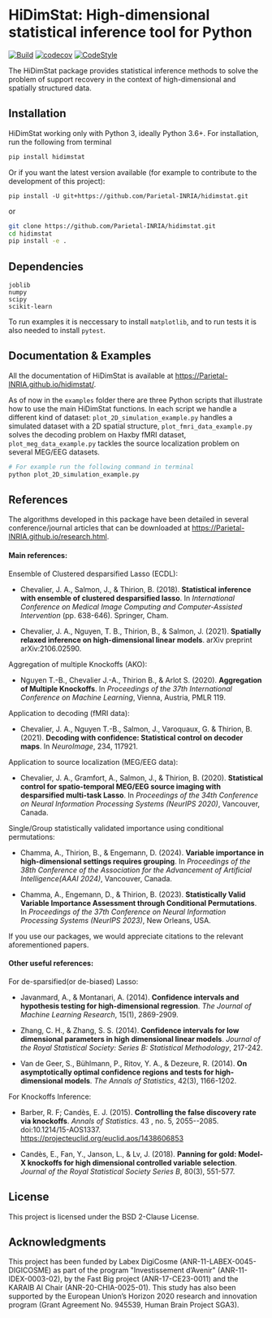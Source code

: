 # HiDimStat: High-dimensional statistical inference tool for Python
[![Build](https://github.com/Parietal-INRIA/hidimstat/actions/workflows/build_package.yml/badge.svg?branch=main)](https://github.com/Parietal-INRIA/hidimstat/actions/workflows/build_package.yml)  [![codecov](https://codecov.io/gh/Parietal-INRIA/hidimstat/branch/main/graph/badge.svg?token=979G94XCE7)](https://codecov.io/gh/Parietal-INRIA/hidimstat) [![CodeStyle](https://img.shields.io/badge/code%20style-black-000000.svg)](https://github.com/psf/black)

The HiDimStat package provides statistical inference methods to solve the
problem of support recovery in the context of high-dimensional and
spatially structured data.

## Installation

HiDimStat working only with Python 3, ideally Python 3.6+. For installation,
run the following from terminal

```bash
pip install hidimstat
```

Or if you want the latest version available (for example to contribute to
the development of this project):

```
pip install -U git+https://github.com/Parietal-INRIA/hidimstat.git
```

or

```bash
git clone https://github.com/Parietal-INRIA/hidimstat.git
cd hidimstat
pip install -e .
```

## Dependencies

```
joblib
numpy
scipy
scikit-learn
```

To run examples it is neccessary to install `matplotlib`, and to run tests it
is also needed to install `pytest`.

## Documentation & Examples

All the documentation of HiDimStat is available at https://Parietal-INRIA.github.io/hidimstat/.

As of now in the `examples` folder there are three Python scripts that
illustrate how to use the main HiDimStat functions.
In each script we handle a different kind of dataset:
``plot_2D_simulation_example.py`` handles a simulated dataset with a 2D
spatial structure,
``plot_fmri_data_example.py`` solves the decoding problem on Haxby fMRI dataset,
``plot_meg_data_example.py`` tackles the source localization problem on several
MEG/EEG datasets.


```bash
# For example run the following command in terminal
python plot_2D_simulation_example.py
```

## References

The algorithms developed in this package have been detailed in several
conference/journal articles that can be downloaded at
https://Parietal-INRIA.github.io/research.html.

#### Main references:

Ensemble of Clustered desparsified Lasso (ECDL):

* Chevalier, J. A., Salmon, J., & Thirion, B. (2018). __Statistical inference
  with ensemble of clustered desparsified lasso__. In _International Conference
  on Medical Image Computing and Computer-Assisted Intervention_
  (pp. 638-646). Springer, Cham.

* Chevalier, J. A., Nguyen, T. B., Thirion, B., & Salmon, J. (2021). __Spatially relaxed inference on high-dimensional linear models__. arXiv preprint arXiv:2106.02590.

Aggregation of multiple Knockoffs (AKO):

* Nguyen T.-B., Chevalier J.-A., Thirion B., & Arlot S. (2020). __Aggregation
  of Multiple Knockoffs__. In _Proceedings of the 37th International Conference on
  Machine Learning_, Vienna, Austria, PMLR 119.

Application to decoding (fMRI data):

* Chevalier, J. A., Nguyen T.-B., Salmon, J., Varoquaux, G. & Thirion, B. (2021). __Decoding with confidence: Statistical control on decoder maps__. In _NeuroImage_, 234, 117921.

Application to source localization (MEG/EEG data):

* Chevalier, J. A., Gramfort, A., Salmon, J., & Thirion, B. (2020). __Statistical control for spatio-temporal MEG/EEG source imaging with desparsified multi-task Lasso__. In _Proceedings of the 34th Conference on Neural Information Processing Systems (NeurIPS 2020)_, Vancouver, Canada.

Single/Group statistically validated importance using conditional permutations:

* Chamma, A., Thirion, B., & Engemann, D. (2024). __Variable importance in
  high-dimensional settings requires grouping__. In _Proceedings of
  the 38th Conference of the Association for the Advancement of Artificial
  Intelligence(AAAI 2024)_, Vancouver, Canada.

* Chamma, A., Engemann, D., & Thirion, B. (2023). __Statistically Valid Variable
  Importance Assessment through Conditional Permutations__. In _Proceedings of
  the 37th Conference on Neural Information Processing Systems (NeurIPS 2023)_,
  New Orleans, USA.

If you use our packages, we would appreciate citations to the relevant aforementioned papers.

#### Other useful references:

For de-sparsified(or de-biased) Lasso:

* Javanmard, A., & Montanari, A. (2014). __Confidence intervals and hypothesis
  testing for high-dimensional regression__. _The Journal of Machine Learning
  Research_, 15(1), 2869-2909.

* Zhang, C. H., & Zhang, S. S. (2014). __Confidence intervals for low dimensional
  parameters in high dimensional linear models__. _Journal of the Royal
  Statistical Society: Series B: Statistical Methodology_, 217-242.

* Van de Geer, S., Bühlmann, P., Ritov, Y. A., & Dezeure, R. (2014). __On
  asymptotically optimal confidence regions and tests for high-dimensional
  models__. _The Annals of Statistics_, 42(3), 1166-1202.

For Knockoffs Inference:

* Barber, R. F; Candès, E. J. (2015). __Controlling the false discovery rate
  via knockoffs__. _Annals of Statistics_. 43 , no. 5,
  2055--2085. doi:10.1214/15-AOS1337. https://projecteuclid.org/euclid.aos/1438606853

* Candès, E., Fan, Y., Janson, L., & Lv, J. (2018). __Panning for gold: Model-X
  knockoffs for high dimensional controlled variable selection__. _Journal of the
  Royal Statistical Society Series B_, 80(3), 551-577.

## License

This project is licensed under the BSD 2-Clause License.

## Acknowledgments

This project has been funded by Labex DigiCosme (ANR-11-LABEX-0045-DIGICOSME)
as part of the program "Investissement d’Avenir" (ANR-11-IDEX-0003-02), by the
Fast Big project (ANR-17-CE23-0011) and the KARAIB AI Chair
(ANR-20-CHIA-0025-01). This study has also been supported by the European
Union’s Horizon 2020 research and innovation program
(Grant Agreement No. 945539, Human Brain Project SGA3).


[TravisCI]: https://travis-ci.com/Parietal-INRIA/hidimstat.svg?branch=main "travisCI status"
[travis]: https://travis-ci.com/Parietal-INRIA/hidimstat

[CodeCov]: https://codecov.io/gh/Parietal-INRIA/hidimstat/branch/main/graph/badge.svg "CodeCov status"
[cov]: https://codecov.io/gh/Parietal-INRIA/hidimstat
